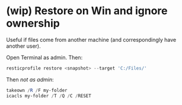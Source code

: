 # (wip) Restore on Win and ignore ownership

Useful if files come from another machine (and correspondingly have another user).

Open Terminal as admin. Then:

```powershell
resticprofile restore <snapshot> --target 'C:/Files/'
```

Then *not as admin*:

```powershell
takeown /R /F my-folder
icacls my-folder /T /Q /C /RESET
```
